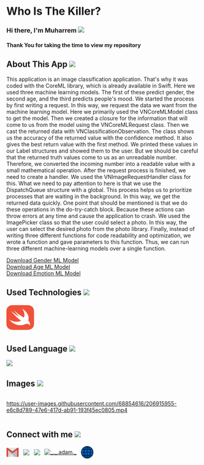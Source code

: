 # Who Is The Killer?
### Hi there, I'm Muharrem <img src = "https://raw.githubusercontent.com/MartinHeinz/MartinHeinz/master/wave.gif" width = "42"> 
#### Thank You for taking the time to view my repository 

## <h2> About This App <img src = "https://c.tenor.com/JsoERRQcZqYAAAAi/thumbs-up-joypixels.gif" width = "42"></h2>
This application is an image classification application. That's why it was coded with the CoreML library, which is already available in Swift. Here we used three machine learning models. The first of these predict gender, the second age, and the third predicts people's mood. We started the process by first writing a request. In this way, we request the data we want from the machine learning model. Here we primarily used the VNCoreMLModel class to get the model. Then we created a closure for the information that will come to us from the model using the VNCoreMLRequest class. Then we cast the returned data with VNClassificationObservation. The class shows us the accuracy of the returned value with the confidence method. It also gives the best return value with the first method. We printed these values in our Label structures and showed them to the user. But we should be careful that the returned truth values come to us as an unreadable number. Therefore, we converted the incoming number into a readable value with a small mathematical operation. After the request process is finished, we need to create a handler. We used the VNImageRequestHandler class for this. What we need to pay attention to here is that we use the DispatchQueue structure with a global. This process helps us to prioritize processes that are waiting in the background. In this way, we get the returned data quickly. One point that should be mentioned is that we do these operations in the do-try-catch block. Because these actions can throw errors at any time and cause the application to crash. We used the ImagePicker class so that the user could select a photo. In this way, the user can select the desired photo from the photo library. Finally, instead of writing three different functions for code readability and optimization, we wrote a function and gave parameters to this function. Thus, we can run three different machine-learning models over a single function.

<a href="https://drive.google.com/file/d/1IxU0E1EDjuL-sbY3wd5Wh6BsXTbYTScb/view" target="_blank">Download Gender ML Model</a><br>
<a href="https://drive.google.com/file/d/1PLkI4Jyg086JlvTzwHHI5EbGWgJI-Atv/view" target="_blank">Download Age ML Model</a><br>
<a href="https://drive.google.com/file/d/1ElCJvnEvhtIxZkyEzVUAFPJAMgyBXo57/view" target="_blank">Download Emotion ML Model</a><br>

<h2> Used Technologies <img src = "https://media2.giphy.com/media/QssGEmpkyEOhBCb7e1/giphy.gif?cid=ecf05e47a0n3gi1bfqntqmob8g9aid1oyj2wr3ds3mg700bl&rid=giphy.gif" width = "42"> </h2>
<div class="row">
      <div class="column">
<img width ='72px' src 
     ='https://raw.githubusercontent.com/MuharremKoroglu/MuharremKoroglu/main/swift-icon.svg'>
  </div>
</div>

<h2> Used Language <img src = "https://media.giphy.com/media/Zd6jPg8hcp4Q3vrvjo/giphy.gif" width = "42"> </h2>
<div class="row">
      <div class="column">
<img width ='82px' src 
     ='https://upload.wikimedia.org/wikipedia/commons/a/a5/Flag_of_the_United_Kingdom_%281-2%29.svg'>
  </div>
</div>

<h2> Images <img src = "https://media2.giphy.com/media/psneItdLMpWy36ejfA/source.gif" width = "62"> </h2>
  <div class="column">



https://user-images.githubusercontent.com/68854616/206915955-e6c8d789-47e6-417d-ab91-193f45ec0805.mp4




  </div>
<h2> Connect with me <img src='https://raw.githubusercontent.com/ShahriarShafin/ShahriarShafin/main/Assets/handshake.gif' width="100"> </h2>
<a href = 'mailto:muharremkoroglu245@gmail.com'> <img align="center" width = '32px' align= 'center' src="https://raw.githubusercontent.com/MuharremKoroglu/MuharremKoroglu/main/gmail-logo-2561.svg"/></a> &nbsp;
<a href = 'https://www.linkedin.com/in/muharremkoroglu/'> <img align="center" width = '32px' align= 'center' src="https://raw.githubusercontent.com/rahulbanerjee26/githubAboutMeGenerator/main/icons/linked-in-alt.svg"/></a> &nbsp;
<a href = 'https://muharremkoroglu.medium.com/'> <img align="center" width = '32px' align= 'center' src="https://raw.githubusercontent.com/rahulbanerjee26/githubAboutMeGenerator/main/icons/medium.svg"/></a> &nbsp;
<a href="https://www.instagram.com/m.koroglu99/" target="blank"><img align="center" src="https://raw.githubusercontent.com/rahuldkjain/github-profile-readme-generator/master/src/images/icons/Social/instagram.svg" alt="_._.adam._"  width="32px" align= 'center' /></a> &nbsp;
<a href = 'https://synta-x.com/'> <img align="center" width = '32px' align= 'center' src="https://raw.githubusercontent.com/MuharremKoroglu/MuharremKoroglu/main/internet-svgrepo-com%20(2).svg"/></a> &nbsp;




















